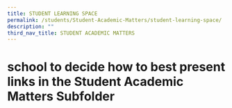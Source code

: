 ```yaml
---
title: STUDENT LEARNING SPACE
permalink: /students/Student-Academic-Matters/student-learning-space/
description: ""
third_nav_title: STUDENT ACADEMIC MATTERS
---
```

# school to decide how to best present links in the Student Academic Matters Subfolder

